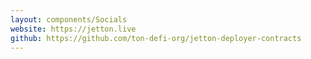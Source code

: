 ```yaml
---
layout: components/Socials
website: https://jetton.live
github: https://github.com/ton-defi-org/jetton-deployer-contracts
---
```

